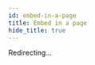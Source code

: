 ```yaml
---
id: embed-in-a-page
title: Embed in a page
hide_title: true
---
```

Redirecting...

<script>
window.location.href = "/docs/thirdparty/common-customizations/embed-in-page";
</script>